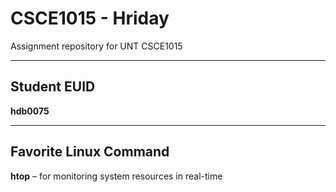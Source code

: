 # CSCE1015 - Hriday

Assignment repository for UNT CSCE1015

---

## Student EUID  
**hdb0075**

---

## Favorite Linux Command  
**htop** – for monitoring system resources in real-time
